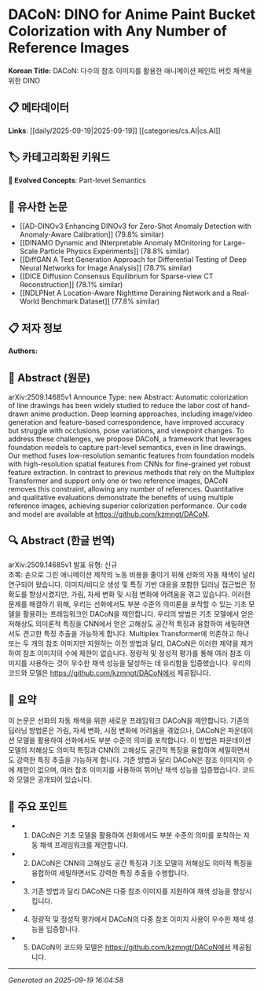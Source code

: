 
# DACoN: DINO for Anime Paint Bucket Colorization with Any Number of Reference Images

**Korean Title:** DACoN: 다수의 참조 이미지를 활용한 애니메이션 페인트 버킷 채색을 위한 DINO

## 📋 메타데이터

**Links**: [[daily/2025-09-19|2025-09-19]] [[categories/cs.AI|cs.AI]]

## 🏷️ 카테고리화된 키워드
**🚀 Evolved Concepts**: Part-level Semantics

## 🔗 유사한 논문
- [[AD-DINOv3 Enhancing DINOv3 for Zero-Shot Anomaly Detection with Anomaly-Aware Calibration]] (79.8% similar)
- [[DINAMO Dynamic and INterpretable Anomaly MOnitoring for Large-Scale Particle Physics Experiments]] (78.8% similar)
- [[DiffGAN A Test Generation Approach for Differential Testing of Deep Neural Networks for Image Analysis]] (78.7% similar)
- [[DICE Diffusion Consensus Equilibrium for Sparse-view CT Reconstruction]] (78.1% similar)
- [[NDLPNet A Location-Aware Nighttime Deraining Network and a Real-World Benchmark Dataset]] (77.8% similar)

## 📋 저자 정보

**Authors:** 

## 📄 Abstract (원문)

arXiv:2509.14685v1 Announce Type: new 
Abstract: Automatic colorization of line drawings has been widely studied to reduce the labor cost of hand-drawn anime production. Deep learning approaches, including image/video generation and feature-based correspondence, have improved accuracy but struggle with occlusions, pose variations, and viewpoint changes. To address these challenges, we propose DACoN, a framework that leverages foundation models to capture part-level semantics, even in line drawings. Our method fuses low-resolution semantic features from foundation models with high-resolution spatial features from CNNs for fine-grained yet robust feature extraction. In contrast to previous methods that rely on the Multiplex Transformer and support only one or two reference images, DACoN removes this constraint, allowing any number of references. Quantitative and qualitative evaluations demonstrate the benefits of using multiple reference images, achieving superior colorization performance. Our code and model are available at https://github.com/kzmngt/DACoN.

## 🔍 Abstract (한글 번역)

arXiv:2509.14685v1 발표 유형: 신규  
초록: 손으로 그린 애니메이션 제작의 노동 비용을 줄이기 위해 선화의 자동 채색이 널리 연구되어 왔습니다. 이미지/비디오 생성 및 특징 기반 대응을 포함한 딥러닝 접근법은 정확도를 향상시켰지만, 가림, 자세 변화 및 시점 변화에 어려움을 겪고 있습니다. 이러한 문제를 해결하기 위해, 우리는 선화에서도 부분 수준의 의미론을 포착할 수 있는 기초 모델을 활용하는 프레임워크인 DACoN을 제안합니다. 우리의 방법은 기초 모델에서 얻은 저해상도 의미론적 특징을 CNN에서 얻은 고해상도 공간적 특징과 융합하여 세밀하면서도 견고한 특징 추출을 가능하게 합니다. Multiplex Transformer에 의존하고 하나 또는 두 개의 참조 이미지만 지원하는 이전 방법과 달리, DACoN은 이러한 제약을 제거하여 참조 이미지의 수에 제한이 없습니다. 정량적 및 정성적 평가를 통해 여러 참조 이미지를 사용하는 것이 우수한 채색 성능을 달성하는 데 유리함을 입증했습니다. 우리의 코드와 모델은 https://github.com/kzmngt/DACoN에서 제공됩니다.

## 📝 요약

이 논문은 선화의 자동 채색을 위한 새로운 프레임워크 DACoN을 제안합니다. 기존의 딥러닝 방법론은 가림, 자세 변화, 시점 변화에 어려움을 겪었으나, DACoN은 파운데이션 모델을 활용하여 선화에서도 부분 수준의 의미를 포착합니다. 이 방법은 파운데이션 모델의 저해상도 의미적 특징과 CNN의 고해상도 공간적 특징을 융합하여 세밀하면서도 강력한 특징 추출을 가능하게 합니다. 기존 방법과 달리 DACoN은 참조 이미지의 수에 제한이 없으며, 여러 참조 이미지를 사용하여 뛰어난 채색 성능을 입증했습니다. 코드와 모델은 공개되어 있습니다.

## 🎯 주요 포인트

- 1. DACoN은 기초 모델을 활용하여 선화에서도 부분 수준의 의미를 포착하는 자동 채색 프레임워크를 제안합니다.

- 2. DACoN은 CNN의 고해상도 공간 특징과 기초 모델의 저해상도 의미적 특징을 융합하여 세밀하면서도 강력한 특징 추출을 수행합니다.

- 3. 기존 방법과 달리 DACoN은 다중 참조 이미지를 지원하여 채색 성능을 향상시킵니다.

- 4. 정량적 및 정성적 평가에서 DACoN의 다중 참조 이미지 사용이 우수한 채색 성능을 입증합니다.

- 5. DACoN의 코드와 모델은 https://github.com/kzmngt/DACoN에서 제공됩니다.

---

*Generated on 2025-09-19 16:04:58*